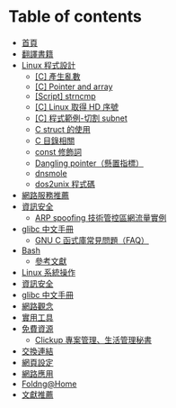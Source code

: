 # Table of contents

* [首頁](README.md)
* [翻譯書籍](translations.md)
* [Linux 程式設計](linux-prog/README.md)
  * [\[C\] 產生亂數](02-linux-proc/generate\_random\_number.md)
  * [\[C\] Pointer and array](02-linux-proc/c-pointer-and-array.md)
  * [\[Script\]  strncmp](linux-prog/script-strncmp.md)
  * [\[C\] Linux 取得 HD 序號](02-linux-proc/Linux-Get-HD-Serial.md)
  * [\[C\] 程式範例-切割 subnet](02-linux-proc/split-netmask-sample.md)
  * [C struct 的使用](02-linux-proc/using-c-struct.md)
  * [C 目錄相關](02-linux-proc/c-directory.md)
  * [const 修飾詞](02-linux-proc/const-keyword.md)
  * [Dangling pointer（懸置指標）](02-linux-proc/dangling-pointer-xuan-zhi-zhi-biao.md)
  * [dnsmole](02-linux-proc/dnsmole.md)
  * [dos2unix 程式碼](02-linux-proc/dos2unix-sample-code.md)
* [網路服務推薦](saas/README.md)
* [資訊安全](security/README.md)
  * [ARP spoofing 技術管控區網流量實例](security/arp-spoofing-sample.md)
* [glibc 中文手冊](glibc-doc/README.md)
  * [GNU C 函式庫常見問題（FAQ）](glibc-doc/glibc-lib-faq.md)
* [Bash](bash/README.md)
  * [參考文獻](bash/can-kao-wen-xian.md)
* [Linux 系統操作](02-linux-xi-tong-cao-zuo.md)
* [資訊安全](security-1.md)
* [glibc 中文手冊](05-glibc-manual-zhtw.md)
* [網路觀念](network.md)
* [實用工具](08-useful-tools.md)
* [免費資源](free/README.md)
  * [Clickup 專案管理、生活管理秘書](saas/clickup-intro.md)
* [交換連結](exchange-link.md)
* [網頁設定](25-web-pages.md)
* [網路應用](26-computer-app.md)
* [Foldng@Home](89-folding-home-taiwan-team.md)
* [文獻推薦](books.md)

